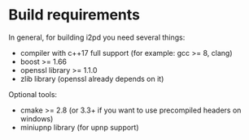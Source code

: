 Build requirements
==================

In general, for building i2pd you need several things:

* compiler with c++17 full support (for example: gcc >= 8, clang)
* boost >= 1.66
* openssl library >= 1.1.0
* zlib library (openssl already depends on it)

Optional tools:

* cmake >= 2.8 (or 3.3+ if you want to use precompiled headers on windows)
* miniupnp library (for upnp support)  
